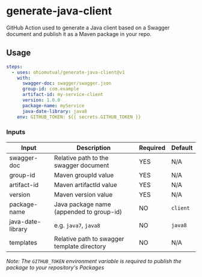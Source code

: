# generate-java-client

GitHub Action used to generate a Java client based on a Swagger document and publish it as a Maven package in your repo.

## Usage

```yaml
steps:
  - uses: ohiomutual/generate-java-client@v1
    with:
      swagger-doc: swagger/swagger.json
      group-id: com.example
      artifact-id: my-service-client
      version: 1.0.0
      package-name: myService
      java-date-library: java8
    env: GITHUB_TOKEN: ${{ secrets.GITHUB_TOKEN }}
```

### Inputs

| Input             | Description                                | Required | Default       |
| ----------------- | ------------------------------------------ | -------- | ------------- |
| swagger-doc       | Relative path to the swagger document      | YES      | N/A           |
| group-id          | Maven groupId value                        | YES      | N/A           |
| artifact-id       | Maven artifactId value                     | YES      | N/A           |
| version           | Maven version value                        | YES      | N/A           |
| package-name      | Java package name (appended to group-id)   | NO       | ```client```  |
| java-date-library | e.g. ```java7```, ```java8```              | NO       | ```java8```   |
| templates         | Relative path to swagger template directory| NO       | N/A           |

_Note: The ```GITHUB_TOKEN``` environment variable is required to publish the package to your repository's Packages_
